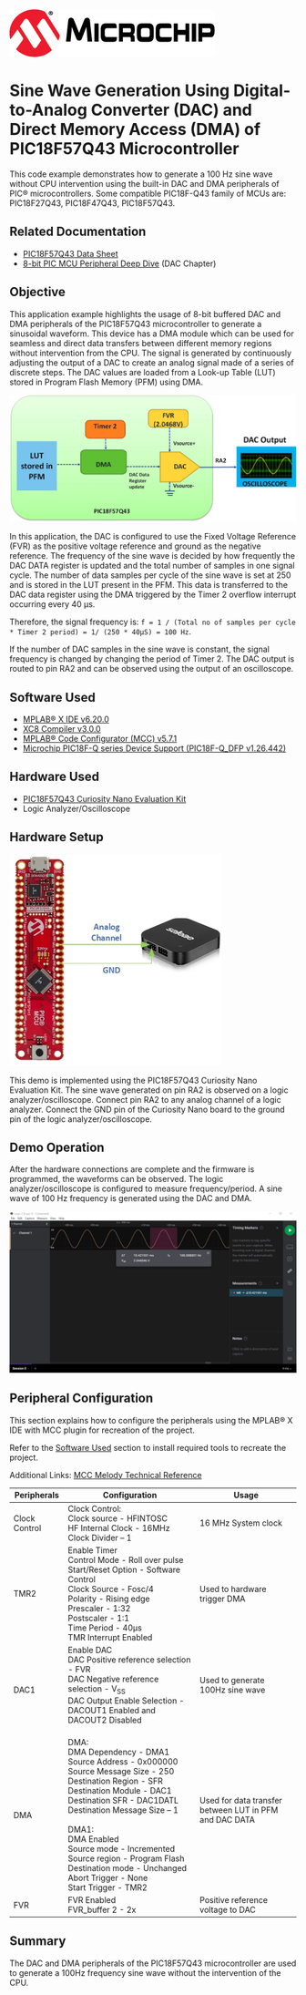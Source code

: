 
[![MCHP](images/microchip.png)](https://www.microchip.com)

# Sine Wave Generation Using Digital-to-Analog Converter (DAC) and Direct Memory Access (DMA) of PIC18F57Q43 Microcontroller

This code example demonstrates how to generate a 100 Hz sine wave without CPU intervention using the built-in DAC and DMA peripherals of PIC&#0174; microcontrollers. Some compatible PIC18F-Q43 family of MCUs are: PIC18F27Q43, PIC18F47Q43, PIC18F57Q43.

## Related Documentation

- [PIC18F57Q43 Data Sheet](https://www.microchip.com/DS40002147)
- [8-bit PIC MCU Peripheral Deep Dive](https://mu.microchip.com/8-bit-pic-mcu-peripheral-deep-dive-pub) (DAC Chapter)

## Objective

This application example highlights the usage of 8-bit buffered DAC and DMA peripherals of the PIC18F57Q43 microcontroller to generate a sinusoidal waveform. This device has a DMA module which can be used for seamless and direct data transfers between different memory regions without intervention from the CPU. The signal is generated by continuously adjusting the output of a DAC to create an analog signal made of a series of discrete steps. The DAC values are loaded from a Look-up Table (LUT) stored in Program Flash Memory (PFM) using DMA.

![block_diagram](images/block_diagram.jpg)

In this application, the DAC is configured to use the Fixed Voltage Reference (FVR) as the positive voltage reference and ground as the negative reference. The frequency of the sine wave is decided by how frequently the DAC DATA register is updated and the total number of samples in one signal cycle. The number of data samples per cycle of the sine wave is set at 250 and is stored in the LUT present in the PFM. This data is transferred to the DAC data register using the DMA triggered by the Timer 2 overflow interrupt occurring every 40 µs.

Therefore, the signal frequency is:
`f = 1 / (Total no of samples per cycle * Timer 2 period) = 1/ (250 * 40µS) = 100 Hz`.

If the number of DAC samples in the sine wave is constant, the signal frequency is changed by changing the period of Timer 2. The DAC output is routed to pin RA2 and can be observed using the output of an oscilloscope.

## Software Used

- [MPLAB® X IDE v6.20.0](https://www.microchip.com/mplab/mplab-x-ide)
- [XC8 Compiler v3.0.0](https://www.microchip.com/mplab/compilers)
- [MPLAB® Code Configurator (MCC) v5.7.1](https://www.microchip.com/mplab/mplab-code-configurator)
- [Microchip PIC18F-Q series Device Support (PIC18F-Q_DFP v1.26.442)](https://packs.download.microchip.com/)

## Hardware Used

- [PIC18F57Q43 Curiosity Nano Evaluation Kit](https://www.microchip.com/en-us/development-tool/DM164150)
- Logic Analyzer/Oscilloscope

## Hardware Setup

![Connection_diagram](images/connection_diagram.jpg)

This demo is implemented using the PIC18F57Q43 Curiosity Nano Evaluation Kit. The sine wave generated on pin RA2 is observed on a logic analyzer/oscilloscope. Connect pin RA2 to any analog channel of a logic analyzer. Connect the GND pin of the Curiosity Nano board to the ground pin of the logic analyzer/oscilloscope.

## Demo Operation

After the hardware connections are complete and the firmware is programmed, the waveforms can be observed. The logic analyzer/oscilloscope is configured to measure frequency/period. A sine wave of 100 Hz frequency is generated using the DAC and DMA.

![waveform_result](images/waveform_result.png)

## Peripheral Configuration

This section explains how to configure the peripherals using the MPLAB&#xAE; X IDE with MCC plugin for recreation of the project.

Refer to the [Software Used](https://github.com/microchip-pic-avr-examples/pic18f57q43-dac-dma-sinewave-generation-mplab-mcc#software-used) section to install required tools to recreate the project.

Additional Links: [MCC Melody Technical Reference](https://onlinedocs.microchip.com/v2/keyword-lookup?keyword=MCC.MELODY.INTRODUCTION&version=latest&redirect=true)

| Peripherals | Configuration | Usage |
| ----------- | ------------- | ----- |
| Clock Control | Clock Control:<br>Clock source - HFINTOSC<br>HF Internal Clock - 16MHz<br>Clock Divider – 1 | 16 MHz System  clock | 
| TMR2 | Enable Timer<br>Control Mode - Roll over pulse<br>Start/Reset Option - Software Control<br>Clock Source - Fosc/4<br>Polarity - Rising edge<br>Prescaler - 1:32<br>Postscaler - 1:1<br>Time Period - 40µs<br>TMR Interrupt Enabled<br> | Used to hardware trigger DMA |
| DAC1 | Enable DAC<br>DAC Positive reference selection - FVR<br>DAC Negative reference selection - V<sub>SS</sub><br>DAC Output Enable Selection - DACOUT1 Enabled and DACOUT2 Disabled<br><br> | Used to generate 100Hz sine wave<br><br> |
| DMA | DMA:<br>DMA Dependency - DMA1<br>Source Address - 0x000000<br>Source Message Size - 250<br>Destination Region - SFR<br>Destination Module - DAC1<br>Destination SFR - DAC1DATL<br>Destination Message Size – 1<br>   <br>DMA1:  <br>DMA Enabled<br>Source mode - Incremented<br>Source region - Program Flash<br>Destination mode - Unchanged<br>Abort Trigger - None<br>Start Trigger - TMR2<br> | Used for data transfer between LUT in PFM and DAC DATA <br><br> | 
| FVR | FVR Enabled<br>FVR_buffer 2 - 2x | Positive reference voltage to DAC |


## Summary

The DAC and DMA peripherals of the PIC18F57Q43 microcontroller are used to generate a 100Hz frequency sine wave without the intervention of the CPU.
